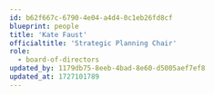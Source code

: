 ```yaml
---
id: b62f667c-6790-4e04-a4d4-0c1eb26fd8cf
blueprint: people
title: 'Kate Faust'
officialtitle: 'Strategic Planning Chair'
role:
  - board-of-directors
updated_by: 1179db75-8eeb-4bad-8e60-d5005aef7ef8
updated_at: 1727101789
---
```

